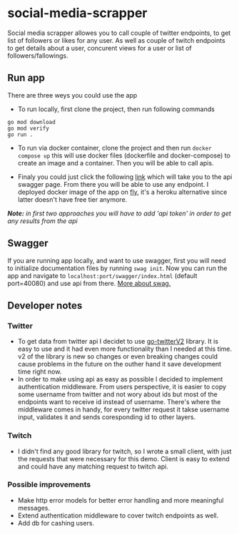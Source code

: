 # social-media-scrapper
Social media scrapper allowes you to call couple of twitter endpoints, to get list of followers or likes for any user. As well as couple of twitch endpoints to get details about a user, concurent views for a user or list of followers/fallowings.

## Run app
There are three weys you could use the app

* To run locally, first clone the project, then run following commands
```
go mod download
go mod verify
go run .
```
* To run via docker container, clone the project and then run `docker compose up` this will use docker files (dockerfile and docker-compose) to create an image and a container. Then you will be able to call apis.

* Finaly you could just click the following [link](https://fly-sms.fly.dev/swagger/index.html) which will take you to the api swagger page. From there you will be able to use any endpoint. I deployed docker image of the app on [fly](https://fly.io), it's a heroku alternative since latter doesn't have free tier anymore.

***Note:** in first two approaches you will have to add 'api token' in order to get any results from the api*

## Swagger
If you are running app locally, and want to use swagger, first you will need to initialize documentation files by running `swag init`. Now you can run the app and navigate to `localhost:port/swagger/index.html` (default port=40080) and use api from there. [More about swag.](https://github.com/swaggo/swag)

## Developer notes
### Twitter
* To get data from twitter api I decidet to use [go-twitterV2](https://pkg.go.dev/github.com/g8rswimmer/go-twitter/v2@v2.1.5) library. It is easy to use and it had even more functionality than I needed at this time. v2 of the library is new so changes or even breaking changes could cause problems in the future on the outher hand it save development time right now.
* In order to make using api as easy as possible I decided to implement authentication middleware. From users perspective, it is easier to copy some username from twitter and not wory about ids but most of the endpoints want to receive id instead of username. There's where the middleware comes in handy, for every twitter request it takse username input, validates it and sends coresponding id to other layers.
### Twitch
* I didn't find any good library for twitch, so I wrote a small client, with just the requests that were necessary for this demo. Client is easy to extend and could have any matching request to twitch api.
### Possible improvements
* Make http error models for better error handling and more meaningful messages.
* Extend authentication middleware to cover twitch endpoints as well.
* Add db for cashing users.
